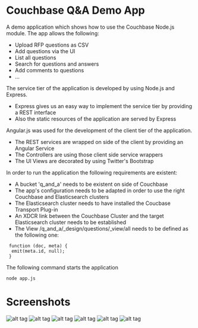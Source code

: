 Couchbase Q&A Demo App
======================

A demo application which shows how to use the Couchbase Node.js module. The app allows the following:

* Upload RFP questions as CSV
* Add questions via the UI
* List all questions
* Search for questions and answers
* Add comments to questions
* ...

The service tier of the application is developed by using Node.js and Express. 

* Express gives us an easy way to implement the service tier by providing a REST interface
* Also the static resources of the application are served by Express

Angular.js was used for the development of the client tier of the application.

* The REST services are wrapped on side of the client by providing an Angular Service
* The Controllers are using those client side service wrappers
* The UI Views are decorated by using Twitter's Bootstrap

In order to run the application the following requirements are existent:

* A bucket 'q_and_a' needs to be existent on side of Couchbase
* The app's configuration needs to be adapted in order to use the right Couchbase and Elasticsearch clusters
* The Elasticsearch cluster needs to have installed the Coucbase Transport Plug-in
* An XDCR link between the Couchbase Cluster and the target Elasticsearch cluster needs to be established
* The View /q_and_a/_design/questions/_view/all needs to be defined as the following one:
 
```
 function (doc, meta) {
  emit(meta.id, null);
 }
```

The following command starts the application

```
node app.js
```

Screenshots
===========
![alt tag](https://raw.github.com/dmaier-couchbase/cb-demo-qa/master/screenshots/home.png)
![alt tag](https://raw.github.com/dmaier-couchbase/cb-demo-qa/master/screenshots/add.png)
![alt tag](https://raw.github.com/dmaier-couchbase/cb-demo-qa/master/screenshots/list.png)
![alt tag](https://raw.github.com/dmaier-couchbase/cb-demo-qa/master/screenshots/comments.png)
![alt tag](https://raw.github.com/dmaier-couchbase/cb-demo-qa/master/screenshots/search.png)
![alt tag](https://raw.github.com/dmaier-couchbase/cb-demo-qa/master/screenshots/file-import.png)

